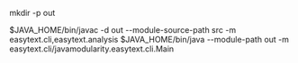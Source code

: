 mkdir -p out

$JAVA_HOME/bin/javac -d out --module-source-path src -m easytext.cli,easytext.analysis
$JAVA_HOME/bin/java --module-path out -m easytext.cli/javamodularity.easytext.cli.Main


